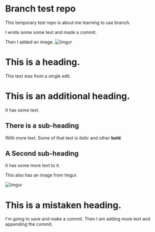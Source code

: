 # Branch test repo
This temporary test repo is about me learning to use branch.

I wrote some some text and made a commit.

Then I added an image.
![Imgur](https://i.imgur.com/jdHCpMn.png)

# This is a heading.
This text was from a single edit.

# This is an additional heading.

It has some text.

## There is a sub-heading

With more text. Some of that text is *italic* and other **bold**.

## A Second sub-heading

It has some more text to it.

This also has an image from Imgur.

![Imgur](https://i.imgur.com/Z0Uaacs.png)

# This is a mistaken heading.

I'm going to save and make a commit. Then I am adding more text and appending the commit.
